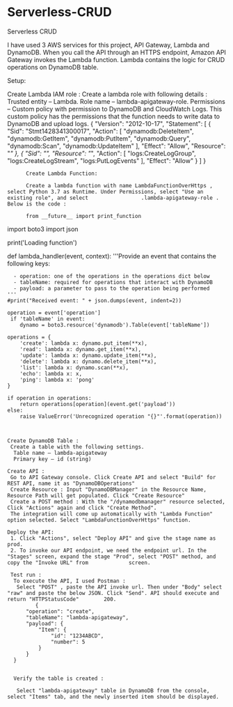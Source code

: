 # Serverless-CRUD
Serverless CRUD

I have used 3 AWS services for this project, API Gateway, Lambda and DynamoDB. When you call the API through an HTTPS endpoint, Amazon API Gateway invokes the Lambda function. Lambda contains the logic for CRUD operations on DynamoDB table.


Setup:

Create Lambda IAM role : Create a lambda role with following details :
  Trusted entity – Lambda.
  Role name – lambda-apigateway-role.
  Permissions – Custom policy with permission to DynamoDB and CloudWatch Logs. This custom policy has the permissions that the function needs to write data to DynamoDB     and upload logs.
                  {
          "Version": "2012-10-17",
          "Statement": [
          {
            "Sid": "Stmt1428341300017",
            "Action": [
              "dynamodb:DeleteItem",
              "dynamodb:GetItem",
              "dynamodb:PutItem",
              "dynamodb:Query",
              "dynamodb:Scan",
              "dynamodb:UpdateItem"
            ],
            "Effect": "Allow",
            "Resource": "*"
          },
          {
            "Sid": "",
            "Resource": "*",
            "Action": [
              "logs:CreateLogGroup",
              "logs:CreateLogStream",
              "logs:PutLogEvents"
            ],
            "Effect": "Allow"
          }
          ]
          }
          
          
          
          Create Lambda Function: 
          
          Create a lambda function with name LambdaFunctionOverHttps , select Python 3.7 as Runtime. Under Permissions, select "Use an existing role", and select                 .lambda-apigateway-role . Below is the code :
          
          from __future__ import print_function

import boto3
import json

print('Loading function')


def lambda_handler(event, context):
    '''Provide an event that contains the following keys:

      - operation: one of the operations in the operations dict below
      - tableName: required for operations that interact with DynamoDB
      - payload: a parameter to pass to the operation being performed
    '''
    #print("Received event: " + json.dumps(event, indent=2))

    operation = event['operation']
     if 'tableName' in event:
        dynamo = boto3.resource('dynamodb').Table(event['tableName'])

    operations = {
        'create': lambda x: dynamo.put_item(**x),
        'read': lambda x: dynamo.get_item(**x),
        'update': lambda x: dynamo.update_item(**x),
        'delete': lambda x: dynamo.delete_item(**x),
        'list': lambda x: dynamo.scan(**x),
        'echo': lambda x: x,
        'ping': lambda x: 'pong'
    }

    if operation in operations:
        return operations[operation](event.get('payload'))
    else:
        raise ValueError('Unrecognized operation "{}"'.format(operation))
    
    
    
    Create DynamoDB Table :
     Create a table with the following settings.
      Table name – lambda-apigateway
      Primary key – id (string)
      
    Create API :
     Go to API Gateway console. Click Create API and select "Build" for REST API, name it as "DynamoDBOperations"
     Create Resource : Input "DynamoDBManager" in the Resource Name, Resource Path will get populated. Click "Create Resource"
     Create a POST method : With the "/dynamodbmanager" resource selected, Click "Actions" again and click "Create Method".
     The integration will come up automatically with "Lambda Function" option selected. Select "LambdaFunctionOverHttps" function.
     
    Deploy the API:
     1. Click "Actions", select "Deploy API" and give the stage name as prod.
     2. To invoke our API endpoint, we need the endpoint url. In the "Stages" screen, expand the stage "Prod", select "POST" method, and copy the "Invoke URL" from             screen.
     
     Test run :
      To execute the API, I used Postman :
       Select "POST" , paste the API invoke url. Then under "Body" select "raw" and paste the below JSON. Click "Send". API should execute and return "HTTPStatusCode"        200. 
             {
          "operation": "create",
          "tableName": "lambda-apigateway",
          "payload": {
              "Item": {
                  "id": "1234ABCD",
                  "number": 5
              }
          }
      }


      Verify the table is created :
      
       Select "lambda-apigateway" table in DynamoDB from the console, select "Items" tab, and the newly inserted item should be displayed.
       


   
